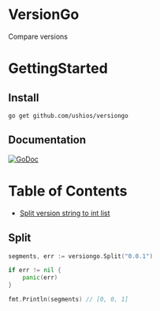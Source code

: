 VersionGo
=========
Compare versions

GettingStarted
===============

Install
--------

```
go get github.com/ushios/versiongo
```

Documentation
-------------

[![GoDoc](https://godoc.org/github.com/ushios/versiongo?status.svg)](https://godoc.org/github.com/ushios/versiongo)

Table of Contents
==================

- [Split version string to int list](#Split)


Split
-----

```go
segments, err := versiongo.Split("0.0.1")

if err != nil {
    panic(err)
}

fmt.Println(segments) // [0, 0, 1]

```
